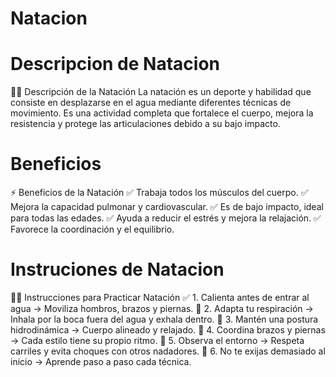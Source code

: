 # Natacion

# Descripcion de Natacion
🏊‍♂️ Descripción de la Natación
La natación es un deporte y habilidad que consiste en desplazarse en el agua mediante diferentes técnicas de movimiento. Es una actividad completa que fortalece el cuerpo, mejora la resistencia y protege las articulaciones debido a su bajo impacto.

# Beneficios
⚡ Beneficios de la Natación
✅ Trabaja todos los músculos del cuerpo.
✅ Mejora la capacidad pulmonar y cardiovascular.
✅ Es de bajo impacto, ideal para todas las edades.
✅ Ayuda a reducir el estrés y mejora la relajación.
✅ Favorece la coordinación y el equilibrio.

# Instruciones de Natacion
🏊‍♂️ Instrucciones para Practicar Natación
✅ 1. Calienta antes de entrar al agua → Moviliza hombros, brazos y piernas.
🌊 2. Adapta tu respiración → Inhala por la boca fuera del agua y exhala dentro.
🦵 3. Mantén una postura hidrodinámica → Cuerpo alineado y relajado.
💪 4. Coordina brazos y piernas → Cada estilo tiene su propio ritmo.
👀 5. Observa el entorno → Respeta carriles y evita choques con otros nadadores.
🛑 6. No te exijas demasiado al inicio → Aprende paso a paso cada técnica.
